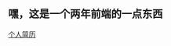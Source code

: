 ## 嘿，这是一个两年前端的一点东西
[个人简历](https://github.com/DueTy/take_it/blob/master/%E6%9D%9C%E8%B1%AA-18512851887-web%E5%89%8D%E7%AB%AF%E5%B7%A5%E7%A8%8B%E5%B8%88.md)

